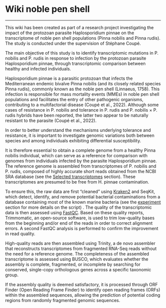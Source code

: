 # Wiki noble pen shell
------------------------
This wiki has been created as part of a research project investigating the impact of the protozoan parasite Haplosporidium pinnae on the transcriptome of noble pen shell populations (Pinna nobilis and Pinna rudis). The study is conducted under the supervision of Stéphane Coupé.

The main objective of this study is to identify transcriptomic mutations in P. nobilis and P. rudis in response to infection by the protozoan parasite Haplosporidium pinnae, through transcriptomic comparison between healthy and infected individuals.

Haplosporidium pinnae is a parasitic protozoan that infects the Mediterranean endemic bivalve Pinna nobilis (and its closely related species Pinna rudis), commonly known as the noble pen shell (Linnaeus, 1758). This infection is responsible for mass mortality events (MMEs) in noble pen shell populations and facilitates the entry of other pathogenic organisms, contributing to a multifactorial disease (Coupé et al., 2022).
Although some cases of resistance in P. nobilis and tolerance in P. rudis and P. nobilis × P. rudis hybrids have been reported, the latter two appear to be naturally resistant to the parasite (Coupé et al., 2022).

In order to better understand the mechanisms underlying tolerance and resistance, it is important to investigate genomic variations both between species and among individuals exhibiting differential susceptibility.

It is therefore essential to obtain a complete genome from a healthy Pinna nobilis individual, which can serve as a reference for comparison with genomes from individuals infected by the parasite Haplosporidium pinnae.
The reference genome is assembled from transcriptomes of P. nobilis and P. rudis, composed of highly accurate short reads obtained from the NCBI SRA database (see the [Selected transcriptomes](./Selected_transcriptomes.md#selected-transcriptomes) section). These transcriptomes are presumed to be free from H. pinnae contamination.

To ensure this, the raw data are first “cleaned” using [Kraken2](./Kraken_2.md#Kraken2) and SeqKit, which detect, identify, and remove potential bacterial contaminations from a database containing most of the known marine bacteria (see the [experiment](./Experiment_01.md#experiment-script) section for more details on the script) . The quality of the transcriptomic data is then assessed using [FastQC](./FastQC.md#FastQC). Based on these quality reports, Trimmomatic, an open-source software, is used to trim low-quality bases from the beginning and/or end of the reads in order to correct alignment errors. A second FastQC analysis is performed to confirm the improvement in read quality.

High-quality reads are then assembled using Trinity, a de novo assembler that reconstructs transcriptomes from fragmented RNA-Seq reads without the need for a reference genome. The completeness of the assembled transcriptome is assessed using BUSCO, which evaluates whether the assembly is complete, fragmented, or incomplete by searching for conserved, single-copy orthologous genes across a specific taxonomic group.

If the assembly quality is deemed satisfactory, it is processed through ORF Finder (Open Reading Frame Finder) to identify open reading frames (ORFs) within the assembled sequences, allowing the prediction of potential coding regions from randomly fragmented genomic sequences.
